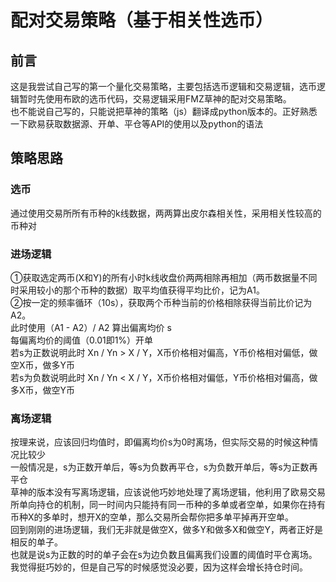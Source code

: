 # 配对交易策略（基于相关性选币）
## 前言
这是我尝试自己写的第一个量化交易策略，主要包括选币逻辑和交易逻辑，选币逻辑暂时先使用布欧的选币代码，交易逻辑采用FMZ草神的配对交易策略。<br>
也不能说自己写的，只能说把草神的策略（js）翻译成python版本的。正好熟悉一下欧易获取数据源、开单、平仓等API的使用以及python的语法

## 策略思路
### 选币
通过使用交易所所有币种的k线数据，两两算出皮尔森相关性，采用相关性较高的币种对<br>
### 进场逻辑
①获取选定两币(X和Y)的所有小时k线收盘价两两相除再相加（两币数据量不同时采用较小的那个币种的数据）取平均值获得平均比价，记为A1。<br>
②按一定的频率循环（10s），获取两个币种当前的价格相除获得当前比价记为A2。<br>
此时使用（A1 - A2）/ A2 算出偏离均价 s<br>
每偏离均价的阈值（0.01即1%）开单<br>
若s为正数说明此时 Xn / Yn > X / Y，X币价格相对偏高，Y币价格相对偏低，做空X币，做多Y币<br>
若s为负数说明此时 Xn / Yn < X / Y，X币价格相对偏低，Y币价格相对偏高，做多X币，做空Y币<br>
### 离场逻辑
按理来说，应该回归均值时，即偏离均价s为0时离场，但实际交易的时候这种情况比较少<br>
一般情况是，s为正数开单后，等s为负数再平仓，s为负数开单后，等s为正数再平仓<br>
草神的版本没有写离场逻辑，应该说他巧妙地处理了离场逻辑，他利用了欧易交易所单向持仓的机制，同一时间内只能持有同一币种的多单或者空单，如果你在持有币种X的多单时，想开X的空单，那么交易所会帮你把多单平掉再开空单。<br>
回到刚刚的进场逻辑，我们无非就是做空X，做多Y和做多X和做空Y，两者正好是相反的单子。<br>
也就是说s为正数的时的单子会在s为边负数且偏离我们设置的阈值时平仓离场。<br>
我觉得挺巧妙的，但是自己写的时候感觉没必要，因为这样会增长持仓时间。<br>